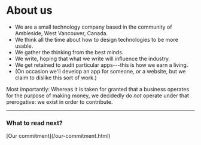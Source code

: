 ---
---

# About us

- We are a small technology company based in the community of Ambleside, West Vancouver, Canada.
- We think all the time about how to design technologies to be more usable.
- We gather the thinking from the best minds.
- We write, hoping that what we write will influence the industry.
- We get retained to audit particular apps---this is how we earn a living.
- (On occasion we'll develop an app for someone, or a website, but we claim to dislike this sort of work.)

Most importantly: Whereas it is taken for granted that a business operates for the purpose of making money, we decidedly do <em>not</em> operate under that prerogative: we exist in order to contribute.

<hr asterism/>

### What to read next?
<p dl/>
[Our commitment](/our-commitment.html)